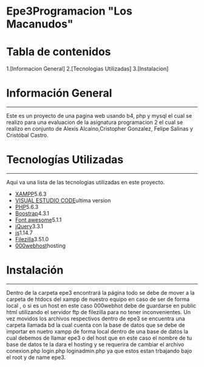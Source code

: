 # Epe3Programacion "Los Macanudos"
# Tabla de contenidos
1.[Informacion General]
2.[Tecnologias Utilizadas]
3.[Instalacion]
# Información General
***
Este es un proyecto  de una pagina web usando b4, php y mysql el cual se realizo para una evaluacion de la asignatura programacion 2 el cual se realizo en conjunto de Alexis Alcaino,Cristopher Gonzalez, Felipe Salinas y Cristóbal Castro.
# Tecnologías Utilizadas
***
Aqui va una lista de las tecnologias utilizadas en este proyecto.
* [XAMPP](https://sourceforge.net/projects/xampp/files/XAMPP%20Windows/5.6.3/)5.6.3
* [VISUAL ESTUDIO CODE](https://code.visualstudio.com/)ultima version
* [PHP]()5.6.3
* [Boostrap](https://stackpath.bootstrapcdn.com/bootstrap/4.3.1/css/bootstrap.min.css)4.3.1
* [Font awesome](https://use.fontawesome.com/releases/v5.1.1/js/all.js)5.1.1
* [jQuery](https://code.jquery.com/jquery-3.3.1.slim.min.js)3.3.1
* [js](https://cdnjs.cloudflare.com/ajax/libs/popper.js/1.14.7/umd/popper.min.js)1.14.7
* [Filezilla](https://filezilla-project.org/download.php?type=client)3.51.0
* [000webhost](https://www.000webhost.com/?__cf_chl_jschl_tk__=23d1628da559caa7bb1944d5b8ccc734600cdf6f-1606059852-0-AZhD6PY9USXy9WXgYTyq-YR6Ng18RHiWHX7uk1hLJKt40YHkbwYS662cNG6BaIU-OCvHRb6pyveRkME6btbDQnz81vPG13l8C_ldNIw_EgfC0eVqV1nQ9kwhydH4n2JGGzUwDO0DxIm2pPqMMcMuI8afyheXzHN1vW23AsztyI4PyGwBCpCHC2zK0PyoAOlZCig4iPj-E4e445BOxuFaV4WWhYGwkI2oKYJeGHbmocKifkpYN88N9Ctl84fzl5XbUEbK4KtZNVb896s0uvXTLZ9ZVwQqoMEHO97l7QaDvh2hKOOB5GzmVqiHegeEHKoTjw)hosting

# Instalación
***
Dentro de la carpeta epe3 encontrará la página todo se debe de mover a la carpeta de htdocs del xampp de nuestro equipo en caso de ser de forma local , o si es un host en este caso 000webhot debe de guardarse en public html utilizando el servidor ftp de filezilla para no tener inconvenientes.
Un vez movidos los archivos respectivos dentro de epe3 se encuentra una carpeta llamada bd la cual cuenta con la base de datos que se debe de importar en nuetro xampp de forma local dentro de una base de datos la cual debemos de llamar epe3 o del host que en este caso el nombre de tu base de datos te la dara el hosting y se requerira de cambiar el archivo conexion.php login.php loginadmin.php ya que estos estan trbajando bajo el root y de name epe3.

 
